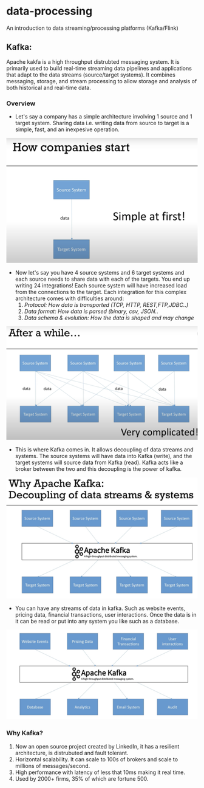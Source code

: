 # data-processing
An introduction to data streaming/processing platforms (Kafka/Flink)

## Kafka:
Apache kakfa is a high throughput distrubted messaging system. It is primarily used to build real-time streaming data pipelines and applications that adapt to the data streams (source/target systems). It combines messaging, storage, and stream processing to allow storage and analysis of both historical and real-time data.

### Overview
- Let's say a company has a simple architecture involving 1 source and 1 target system. Sharing data i.e. writing data from source to target is a simple, fast, and an inexpesive operation. 

![Alt text](/assets/simple.png)

- Now let's say you have 4 source systems and 6 target systems and each source needs to share data with each of the targets. You end up writing 24 integrations! Each source system will have increased load from the connections to the target. Each integration for this complex architecture comes with difficulties around: 
    1) *Protocol: How data is transported (TCP, HTTP, REST,FTP,JDBC..)*
    2) *Data format: How data is parsed (binary, csv, JSON..*
    3) *Data schema & evolution: How the data is shaped and may change*

![Alt text](/assets/complex.png)

- This is where Kafka comes in. It allows decoupling of data streams and systems. The source systems will have data into Kafka (write), and the target systems will source data from Kafka (read). Kafka acts like a broker between the two and this decoupling is the power of kafka. 

![Alt text](/assets/kafka.png)

- You can have any streams of data in kafka. Such as website events, pricing data, financial transactions, user interactions. Once the data is in it can be read or put into any system you like such as a database.

![Alt text](/assets/kafka-ex.png)

### Why Kafka?
1) Now an open source project created by LinkedIn, it has a resilient architecture, is distrubuted and fault tolerant.
2) Horizontal scalability. It can scale to 100s of brokers and scale to millions of messages/second.
3) High performance  with latency of less that 10ms making it real time.
4) Used by 2000+ firms, 35% of which are fortune 500.

